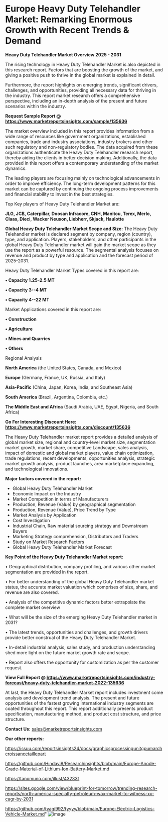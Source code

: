 # Europe Heavy Duty Telehandler Market: Remarking Enormous Growth with Recent Trends & Demand

<Strong> Heavy Duty Telehandler Market Overview 2025 - 2031</strong>

The rising technology in Heavy Duty Telehandler Market is also depicted in this research report. Factors that are boosting the growth of the market, and giving a positive push to thrive in the global market is explained in detail.

Furthermore, the report highlights on emerging trends, significant drivers, challenges, and opportunities, providing all necessary data for thriving in the industry. This report market research offers a comprehensive perspective, including an in-depth analysis of the present and future scenarios within the industry.

<strong>Request Sample Report @ <a href=https://www.marketreportsinsights.com/sample/135636>https://www.marketreportsinsights.com/sample/135636</a></strong>

The market overview included in this report provides information from a wide range of resources like government organizations, established companies, trade and industry associations, industry brokers and other such regulatory and non-regulatory bodies. The data acquired from these organizations authenticate the Heavy Duty Telehandler research report, thereby aiding the clients in better decision making. Additionally, the data provided in this report offers a contemporary understanding of the market dynamics.

The leading players are focusing mainly on technological advancements in order to improve efficiency. The long-term development patterns for this market can be captured by continuing the ongoing process improvements and financial stability to invest in the best strategies.

Top Key players of Heavy Duty Telehandler Market are:

<strong>JLG, JCB, Caterpillar, Doosan Infracore, CNH, Manitou, Terex, Merlo, Claas, Dieci, Wacker Neuson, Liebherr, Skjack, Haulotte</strong>

<strong><b>Global Heavy Duty Telehandler Market Scope and Size:</b></strong>
The Heavy Duty Telehandler market is declared segment by company, region (country), type, and application. Players, stakeholders, and other participants in the global Heavy Duty Telehandler market will gain the market scope as they use the report as a powerful resource. The segmental analysis focuses on revenue and product by type and application and the forecast period of 2025-2031.

Heavy Duty Telehandler Market Types covered in this report are:

<strong>• Capacity 1.25-2.5 MT

• Capacity 3--4 MT

• Capacity 4--22 MT</strong>

Market Applications covered in this report are:

<strong>• Construction

• Agriculture

• Mines and Quarries

• Others</strong> 

Regional Analysis

<strong>North America</strong> (the United States, Canada, and Mexico)

<strong>Europe</strong> (Germany, France, UK, Russia, and Italy)

<strong>Asia-Pacific</strong> (China, Japan, Korea, India, and Southeast Asia)

<strong>South America</strong> (Brazil, Argentina, Colombia, etc.)

<strong>The Middle East and Africa</strong> (Saudi Arabia, UAE, Egypt, Nigeria, and South Africa)

<strong>Go For Interesting Discount Here: <a href=https://www.marketreportsinsights.com/discount/135636>https://www.marketreportsinsights.com/discount/135636</a></strong>

The Heavy Duty Telehandler market report provides a detailed analysis of global market size, regional and country-level market size, segmentation market growth, market share, competitive Landscape, sales analysis, impact of domestic and global market players, value chain optimization, trade regulations, recent developments, opportunities analysis, strategic market growth analysis, product launches, area marketplace expanding, and technological innovations.

<strong><b>Major factors covered in the report:</b></strong>
<ul>
  <li>Global Heavy Duty Telehandler Market </li>
  <li>Economic Impact on the Industry</li>
  <li>Market Competition in terms of Manufacturers</li>
  <li>Production, Revenue (Value) by geographical segmentation</li>
  <li>Production, Revenue (Value), Price Trend by Type</li>
  <li>Market Analysis by Application</li>
  <li>Cost Investigation</li>
  <li>Industrial Chain, Raw material sourcing strategy and Downstream Buyers</li>
  <li>Marketing Strategy comprehension, Distributors and Traders</li>
  <li>Study on Market Research Factors</li>
  <li>Global Heavy Duty Telehandler Market Forecast</li>
</ul>

<strong><b>Key Point of the Heavy Duty Telehandler Market report:</b></strong>

• Geographical distribution, company profiling, and various other market segmentation are provided in the report.

• For better understanding of the global Heavy Duty Telehandler market status, the accurate market valuation which comprises of size, share, and revenue are also covered.

• Analysis of the competitive dynamic factors better extrapolate the complete market overview

• What will be the size of the emerging Heavy Duty Telehandler market in 2031?

• The latest trends, opportunities and challenges, and growth drivers provide better construal of the Heavy Duty Telehandler Market.

• In-detail industrial analysis, sales study, and production understanding shed more light on the future market growth rate and scope.

• Report also offers the opportunity for customization as per the customer request.

<strong><b>View Full Report @ <a href=https://www.marketreportsinsights.com/industry-forecast/heavy-duty-telehandler-market-2022-135636>https://www.marketreportsinsights.com/industry-forecast/heavy-duty-telehandler-market-2022-135636</a></b></strong>


At last, the Heavy Duty Telehandler Market report includes investment come analysis and development trend analysis. The present and future opportunities of the fastest growing international industry segments are coated throughout this report. This report additionally presents product specification, manufacturing method, and product cost structure, and price structure.

<strong>Contact Us:</strong>
sales@marketreportsinsights.com

<strong>Our other reports:</strong>

<a href=https://issuu.com/reportsinsights24/docs/graphicsprocessingunitgpumarchcroissancetaillepart>https://issuu.com/reportsinsights24/docs/graphicsprocessingunitgpumarchcroissancetaillepart</a>

<a href=https://github.com/Hindavi8/Researchinsights/blob/main/Europe-Anode-Grade-Material-of-Lithium-Ion-Battery-Market.md>https://github.com/Hindavi8/Researchinsights/blob/main/Europe-Anode-Grade-Material-of-Lithium-Ion-Battery-Market.md</a>

<a href=https://tanomuno.com/illust/432331>https://tanomuno.com/illust/432331</a>

<a href=https://sites.google.com/view/blueprint-for-tomorrow/trending-research-reports/north-america-specialty-petroleum-wax-market-to-witness-xx-cagr-by-2031>https://sites.google.com/view/blueprint-for-tomorrow/trending-research-reports/north-america-specialty-petroleum-wax-market-to-witness-xx-cagr-by-2031</a>

<a href=https://github.com/tyagi992/tyyyy/blob/main/Europe-Electric-Logistics-Vehicle-Market.md>https://github.com/tyagi992/tyyyy/blob/main/Europe-Electric-Logistics-Vehicle-Market.md</a>"
![image](https://github.com/user-attachments/assets/89098088-3878-425c-a488-ea25d1046ccc)
